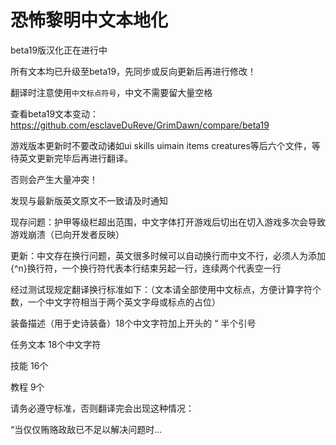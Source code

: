 恐怖黎明中文本地化
===

beta19版汉化正在进行中

所有文本均已升级至beta19，先同步或反向更新后再进行修改！

翻译时注意使用`中文标点符号`，中文不需要留大量空格

查看beta19文本变动：https://github.com/esclaveDuReve/GrimDawn/compare/beta19

游戏版本更新时不要改动诸如ui skills uimain items creatures等后六个文件，等待英文更新完毕后再进行翻译。

否则会产生大量冲突！

发现与最新版英文原文不一致请及时通知

现存问题：护甲等级栏超出范围，中文字体打开游戏后切出在切入游戏多次会导致游戏崩溃（已向开发者反映）

更新：中文存在换行问题，英文很多时候可以自动换行而中文不行，必须人为添加{^n}换行符，一个换行符代表本行结束另起一行，连续两个代表空一行

经过测试现规定翻译换行标准如下：（文本请全部使用中文标点，方便计算字符个数，一个中文字符相当于两个英文字母或标点的占位）

装备描述（用于史诗装备）18个中文字符加上开头的 “ 半个引号

任务文本 18个中文字符

技能 16个

教程 9个

请务必遵守标准，否则翻译完会出现这种情况：

“当仅仅贿赂政敌已不足以解决问题时...
